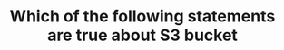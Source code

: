 ---
layout: answer
title: "Which of the following statements are true about S3 bucket"
blurb: "When you create an S3 bucekt, ACLs are disabled by default, and the 'Block all public access' option is automatically selected."
quid: 274
---